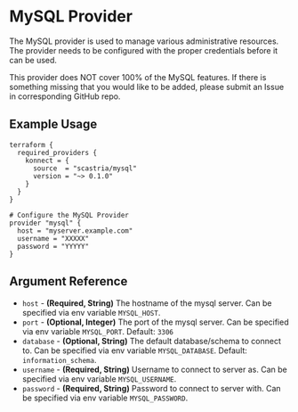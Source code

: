 # MySQL Provider
The MySQL provider is used to manage various administrative resources.  The provider
needs to be configured with the proper credentials before it can be used.

This provider does NOT cover 100% of the MySQL features.  If there is something missing
that you would like to be added, please submit an Issue in corresponding GitHub repo.
## Example Usage
```hcl
terraform {
  required_providers {
    konnect = {
      source  = "scastria/mysql"
      version = "~> 0.1.0"
    }
  }
}

# Configure the MySQL Provider
provider "mysql" {
  host = "myserver.example.com"
  username = "XXXXX"
  password = "YYYYY"
}
```
## Argument Reference
* `host` - **(Required, String)** The hostname of the mysql server. Can be specified via env variable `MYSQL_HOST`.
* `port` - **(Optional, Integer)** The port of the mysql server. Can be specified via env variable `MYSQL_PORT`. Default: `3306`
* `database` - **(Optional, String)** The default database/schema to connect to. Can be specified via env variable `MYSQL_DATABASE`. Default: `information_schema`.
* `username` - **(Required, String)** Username to connect to server as. Can be specified via env variable `MYSQL_USERNAME`.
* `password` - **(Required, String)** Password to connect to server with. Can be specified via env variable `MYSQL_PASSWORD`.
